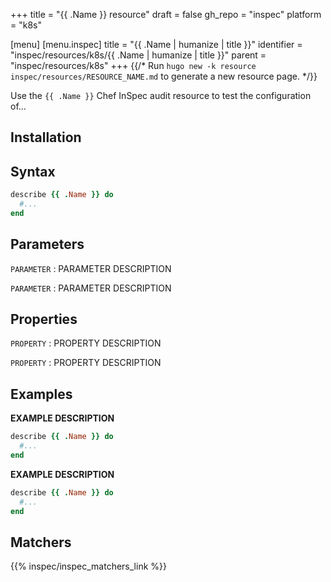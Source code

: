 +++
title = "{{ .Name }} resource"
draft = false
gh_repo = "inspec"
platform = "k8s"

[menu]
  [menu.inspec]
    title = "{{ .Name | humanize | title }}"
    identifier = "inspec/resources/k8s/{{ .Name | humanize | title }}"
    parent = "inspec/resources/k8s"
+++
{{/* Run `hugo new -k resource inspec/resources/RESOURCE_NAME.md` to generate a new resource page. */}}

Use the `{{ .Name }}` Chef InSpec audit resource to test the configuration of...

## Installation

## Syntax

```ruby
describe {{ .Name }} do
  #...
end
```

## Parameters

`PARAMETER`
: PARAMETER DESCRIPTION

`PARAMETER`
: PARAMETER DESCRIPTION

## Properties

`PROPERTY`
: PROPERTY DESCRIPTION

`PROPERTY`
: PROPERTY DESCRIPTION

## Examples

**EXAMPLE DESCRIPTION**

```ruby
describe {{ .Name }} do
  #...
end
```

**EXAMPLE DESCRIPTION**

```ruby
describe {{ .Name }} do
  #...
end
```

## Matchers

{{% inspec/inspec_matchers_link %}}
